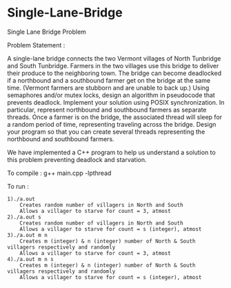 # Single-Lane-Bridge
Single Lane Bridge Problem

Problem Statement : 

A single-lane bridge connects the two Vermont villages of North Tunbridge and South Tunbridge. Farmers in the two villages use this bridge to deliver their produce to the neighboring town. The bridge can become deadlocked if a northbound and a southbound farmer get on the bridge at the same time. (Vermont farmers are stubborn and are unable to back up.) Using semaphores and/or mutex locks, design an algorithm in pseudocode that prevents deadlock. Implement your solution using POSIX synchronization. In particular, represent northbound and southbound farmers as separate threads. Once a farmer is on the bridge, the associated thread will sleep for a random period of time, representing traveling across the bridge. Design your program so that you can create several threads representing the northbound and southbound farmers.

We have implemented a C++ program to help us understand a solution to this problem preventing deadlock and starvation.

To compile : g++ main.cpp -lpthread


To run :

    1)./a.out
        Creates random number of villagers in North and South
        Allows a villager to starve for count = 3, atmost
    2)./a.out s
        Creates random number of villagers in North and South
        Allows a villager to starve for count = s (integer), atmost
    3)./a.out m n
        Creates m (integer) & n (integer) number of North & South villagers respectively and randomly
        Allows a villager to starve for count = 3, atmost
    4)./a.out m n s
        Creates m (integer) & n (integer) number of North & South villagers respectively and randomly
        Allows a villager to starve for count = s (integer), atmost
